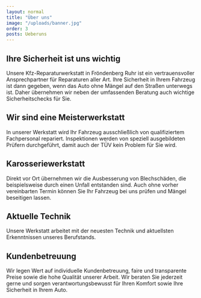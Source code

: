 ```yaml
---
layout: normal
title: "Über uns"
image: "/uploads/banner.jpg"
order: 3
posts: Ueberuns
---
```


## Ihre Sicherheit ist uns wichtig

Unsere Kfz-Reparaturwerkstatt in Fröndenberg Ruhr ist ein vertrauensvoller Ansprechpartner für Reparaturen aller Art. Ihre Sicherheit in Ihrem Fahrzeug ist dann gegeben, wenn das Auto ohne Mängel auf den Straßen unterwegs ist. Daher übernehmen wir neben der umfassenden Beratung auch wichtige Sicherheitschecks für Sie.

## Wir sind eine Meisterwerkstatt

In unserer Werkstatt wird Ihr Fahrzeug ausschließlich von qualifiziertem Fachpersonal repariert. Inspektionen werden von speziell ausgebildeten Prüfern durchgeführt, damit auch der TÜV kein Problem für Sie wird.

## Karosseriewerkstatt

Direkt vor Ort übernehmen wir die Ausbesserung von Blechschäden, die beispielsweise durch einen Unfall entstanden sind. Auch ohne vorher vereinbarten Termin können Sie Ihr Fahrzeug bei uns prüfen und Mängel beseitigen lassen.

## Aktuelle Technik
Unsere Werkstatt arbeitet mit der neuesten Technik und aktuellsten Erkenntnissen unseres Berufstands.

## Kundenbetreuung

Wir legen Wert auf individuelle Kundenbetreuung, faire und transparente Preise sowie die hohe Qualität unserer Arbeit. Wir beraten Sie jederzeit gerne und sorgen verantwortungsbewusst für Ihren Komfort sowie Ihre Sicherheit in Ihrem Auto.

